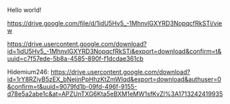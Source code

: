 Hello world!

https://drive.google.com/file/d/1idU5Hv5_-1MhnvlGXYRD3NopqcfRkSTi/view

https://drive.usercontent.google.com/download?id=1idU5Hv5_-1MhnvlGXYRD3NopqcfRkSTi&export=download&confirm=t&uuid=c7f57ede-5b8a-4585-890f-f1dcdae361cb

Hidemium246: https://drive.usercontent.google.com/download?id=1rY8RZiyB5zEX_bNejinPpHhzKtZmWIqd&export=download&authuser=0&confirm=t&uuid=9079fd1b-09fd-496f-9155-d78e5a2abe1c&at=APZUnTXG6Kta5eBXM1eMW1sfKvZl%3A1713242419935
